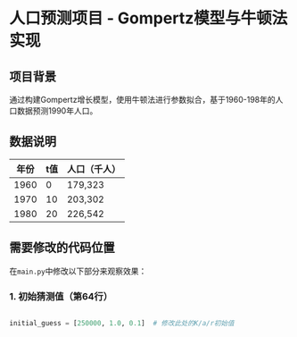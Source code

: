 # 人口预测项目 - Gompertz模型与牛顿法实现

## 项目背景

通过构建Gompertz增长模型，使用牛顿法进行参数拟合，基于1960-198年的人口数据预测1990年人口。

## 数据说明

| 年份 | t值 | 人口（千人） |
|------|-----|-------------|
| 1960 | 0   | 179,323     |
| 1970 | 10  | 203,302     |
| 1980 | 20  | 226,542     |


## 需要修改的代码位置

在`main.py`中修改以下部分来观察效果：

### 1. 初始猜测值（第64行）
```python

initial_guess = [250000, 1.0, 0.1]  # 修改此处的K/a/r初始值
